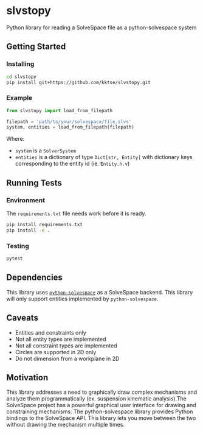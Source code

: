 # slvstopy

Python library for reading a SolveSpace file as a python-solvespace system

## Getting Started

### Installing

```bash
cd slvstopy
pip install git+https://github.com/kktse/slvstopy.git
```

### Example

```python
from slvstopy import load_from_filepath

filepath = 'path/to/your/solvespace/file.slvs'
system, entities = load_from_filepath(filepath)
```

Where:

* `system` is a `SolverSystem`
* `entities` is a dictionary of type `Dict[str, Entity]` with dictionary keys corresponding to the entity id (ie. `Entity.h.v`)

## Running Tests

### Environment

The `requirements.txt` file needs work before it is ready.

```bash
pip install requirements.txt
pip install -e .
```

### Testing

```bash
pytest
```

## Dependencies

This library uses [`python-solvespace`](https://github.com/KmolYuan/solvespace/tree/python/cython) as a SolveSpace backend. This library will only support entities implemented by `python-solvespace`.

## Caveats

* Entities and constraints only
* Not all entity types are implemented
* Not all constraint types are implemented
* Circles are supported in 2D only
* Do not dimension from a workplane in 2D

## Motivation

 This library addresses a need to graphically draw complex mechanisms and analyze them programmatically (ex. suspension kinematic analysis).The SolveSpace project has a powerful graphical user interface for drawing and constraining mechanisms. The python-solvespace library provides Python bindings to the SolveSpace API. This library lets you move between the two without drawing the mechanism multiple times.
